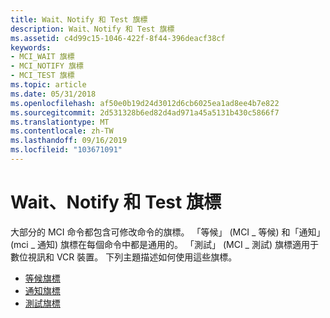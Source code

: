 ```yaml
---
title: Wait、Notify 和 Test 旗標
description: Wait、Notify 和 Test 旗標
ms.assetid: c4d99c15-1046-422f-8f44-396deacf38cf
keywords:
- MCI_WAIT 旗標
- MCI_NOTIFY 旗標
- MCI_TEST 旗標
ms.topic: article
ms.date: 05/31/2018
ms.openlocfilehash: af50e0b19d24d3012d6cb6025ea1ad8ee4b7e822
ms.sourcegitcommit: 2d531328b6ed82d4ad971a45a5131b430c5866f7
ms.translationtype: MT
ms.contentlocale: zh-TW
ms.lasthandoff: 09/16/2019
ms.locfileid: "103671091"
---
```

# <a name="the-wait-notify-and-test-flags"></a>Wait、Notify 和 Test 旗標

大部分的 MCI 命令都包含可修改命令的旗標。 「等候」 (MCI \_ 等候) 和「通知」 (mci \_ 通知) 旗標在每個命令中都是通用的。 「測試」 (MCI \_ 測試) 旗標適用于數位視訊和 VCR 裝置。 下列主題描述如何使用這些旗標。

-   [等候旗標](the-wait-flag.md)
-   [通知旗標](the-notify-flag.md)
-   [測試旗標](the-test-flag.md)

 

 




